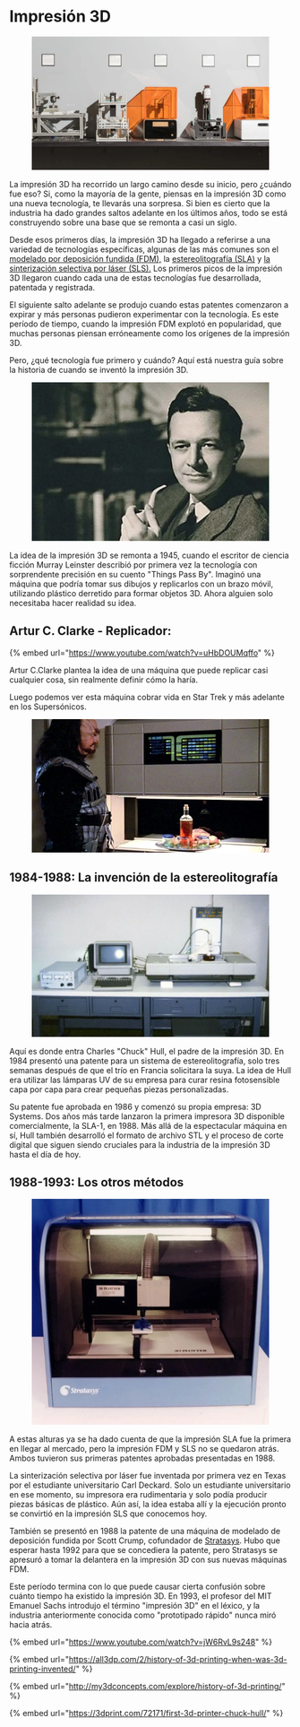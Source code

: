 # Impresión 3D

<figure><img src="../.gitbook/assets/evolution-of-stereolithography-printers-formlabs-220331.webp" alt=""><figcaption></figcaption></figure>

La impresión 3D ha recorrido un largo camino desde su inicio, pero ¿cuándo fue eso? Si, como la mayoría de la gente, piensas en la impresión 3D como una nueva tecnología, te llevarás una sorpresa. Si bien es cierto que la industria ha dado grandes saltos adelante en los últimos años, todo se está construyendo sobre una base que se remonta a casi un siglo.

Desde esos primeros días, la impresión 3D ha llegado a referirse a una variedad de tecnologías específicas, algunas de las más comunes son el [modelado por deposición fundida (FDM),](https://all3dp.com/2/fused-deposition-modeling-fdm-3d-printing-simply-explained/) la [estereolitografía (SLA)](https://all3dp.com/1/sla-3d-printing-guide/) y [la sinterización selectiva por láser (SLS).](https://all3dp.com/2/sla-vs-sls-3d-printing-technology-shootout/) Los primeros picos de la impresión 3D llegaron cuando cada una de estas tecnologías fue desarrollada, patentada y registrada.

El siguiente salto adelante se produjo cuando estas patentes comenzaron a expirar y más personas pudieron experimentar con la tecnología. Es este período de tiempo, cuando la impresión FDM explotó en popularidad, que muchas personas piensan erróneamente como los orígenes de la impresión 3D.

Pero, ¿qué tecnología fue primero y cuándo? Aquí está nuestra guía sobre la historia de cuando se inventó la impresión 3D.

<figure><img src="../.gitbook/assets/murray-leinster-posing-like-a-man-who-can-see-the-dc-writers-home-220316_download-e1651160711884 (1).webp" alt=""><figcaption></figcaption></figure>

La idea de la impresión 3D se remonta a 1945, cuando el escritor de ciencia ficción Murray Leinster describió por primera vez la tecnología con sorprendente precisión en su cuento "Things Pass By". Imaginó una máquina que podría tomar sus dibujos y replicarlos con un brazo móvil, utilizando plástico derretido para formar objetos 3D. Ahora alguien solo necesitaba hacer realidad su idea.

## Artur C. Clarke - Replicador:

{% embed url="https://www.youtube.com/watch?v=uHbDOUMqffo" %}

Artur C.Clarke plantea la idea de una máquina que puede replicar casi cualquier cosa, sin realmente definir cómo la haría.

Luego podemos ver esta máquina cobrar vida en Star Trek y más adelante en los Supersónicos.

<figure><img src="../.gitbook/assets/image (16).png" alt=""><figcaption></figcaption></figure>

## 1984-1988: La invención de la estereolitografía

<figure><img src="../.gitbook/assets/the-sla-1-creates-an-entirely-new-commercial-marke-sculpteo-220316_download.webp" alt=""><figcaption></figcaption></figure>

Aquí es donde entra Charles "Chuck" Hull, el padre de la impresión 3D. En 1984 presentó una patente para un sistema de estereolitografía, solo tres semanas después de que el trío en Francia solicitara la suya. La idea de Hull era utilizar las lámparas UV de su empresa para curar resina fotosensible capa por capa para crear pequeñas piezas personalizadas.

Su patente fue aprobada en 1986 y comenzó su propia empresa: 3D Systems. Dos años más tarde lanzaron la primera impresora 3D disponible comercialmente, la SLA-1, en 1988. Más allá de la espectacular máquina en sí, Hull también desarrolló el formato de archivo STL y el proceso de corte digital que siguen siendo cruciales para la industria de la impresión 3D hasta el día de hoy.

## 1988-1993: Los otros métodos

<figure><img src="../.gitbook/assets/stratasys-first-operating-3d-printer-used-their-t-stratasys-via-tct-magazine-220316_download.webp" alt=""><figcaption></figcaption></figure>

A estas alturas ya se ha dado cuenta de que la impresión SLA fue la primera en llegar al mercado, pero la impresión FDM y SLS no se quedaron atrás. Ambos tuvieron sus primeras patentes aprobadas presentadas en 1988.

La sinterización selectiva por láser fue inventada por primera vez en Texas por el estudiante universitario Carl Deckard. Solo un estudiante universitario en ese momento, su impresora era rudimentaria y solo podía producir piezas básicas de plástico. Aún así, la idea estaba allí y la ejecución pronto se convirtió en la impresión SLS que conocemos hoy.

También se presentó en 1988 la patente de una máquina de modelado de deposición fundida por Scott Crump, cofundador de [Stratasys](https://www.stratasys.com/). Hubo que esperar hasta 1992 para que se concediera la patente, pero Stratasys se apresuró a tomar la delantera en la impresión 3D con sus nuevas máquinas FDM.

Este período termina con lo que puede causar cierta confusión sobre cuánto tiempo ha existido la impresión 3D. En 1993, el profesor del MIT Emanuel Sachs introdujo el término "impresión 3D" en el léxico, y la industria anteriormente conocida como "prototipado rápido" nunca miró hacia atrás.

{% embed url="https://www.youtube.com/watch?v=jW6RvL9s248" %}

{% embed url="https://all3dp.com/2/history-of-3d-printing-when-was-3d-printing-invented/" %}

{% embed url="http://my3dconcepts.com/explore/history-of-3d-printing/" %}

{% embed url="https://3dprint.com/72171/first-3d-printer-chuck-hull/" %}
